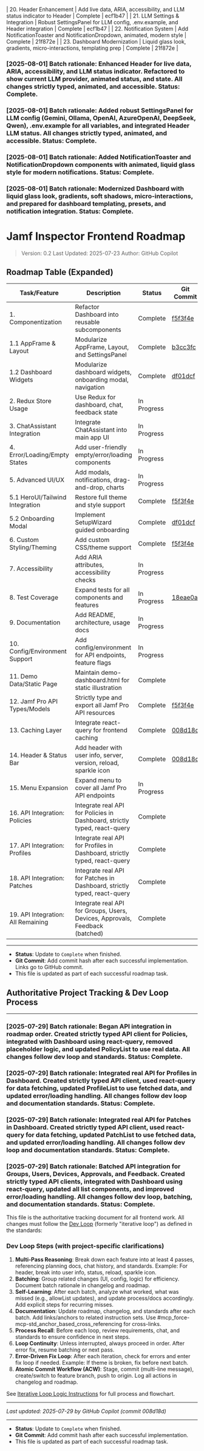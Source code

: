 | 20. Header Enhancement                | Add live data, ARIA, accessibility, and LLM status indicator to Header     | Complete | ecf1b47 |
| 21. LLM Settings & Integration        | Robust SettingsPanel for LLM config, .env.example, and Header integration  | Complete | ecf1b47 |
| 22. Notification System               | Add NotificationToaster and NotificationDropdown, animated, modern style   | Complete | 21f872e |
| 23. Dashboard Modernization           | Liquid glass look, gradients, micro-interactions, templating prep          | Complete | 21f872e |
### [2025-08-01] Batch rationale: Enhanced Header for live data, ARIA, accessibility, and LLM status indicator. Refactored to show current LLM provider, animated status, and state. All changes strictly typed, animated, and accessible. Status: Complete.

### [2025-08-01] Batch rationale: Added robust SettingsPanel for LLM config (Gemini, Ollama, OpenAI, AzureOpenAI, DeepSeek, Qwen), .env.example for all variables, and integrated Header LLM status. All changes strictly typed, animated, and accessible. Status: Complete.

### [2025-08-01] Batch rationale: Added NotificationToaster and NotificationDropdown components with animated, liquid glass style for modern notifications. Status: Complete.

### [2025-08-01] Batch rationale: Modernized Dashboard with liquid glass look, gradients, soft shadows, micro-interactions, and prepared for dashboard templating, presets, and notification integration. Status: Complete.
# Jamf Inspector Frontend Roadmap

> Version: 0.2
> Last Updated: 2025-07-23
> Author: GitHub Copilot


## Roadmap Table (Expanded)
| Task/Feature                          | Description                                                                 | Status   | Git Commit |
|---------------------------------------|-----------------------------------------------------------------------------|----------|------------|
| 1. Componentization                   | Refactor Dashboard into reusable subcomponents                              | Complete | [f5f3f4e](https://github.com/peguesj/jamf-inspector/commit/f5f3f4e) |
| 1.1 AppFrame & Layout                 | Modularize AppFrame, Layout, and SettingsPanel                              | Complete | [b3cc3fc](https://github.com/peguesj/jamf-inspector/commit/b3cc3fc) |
| 1.2 Dashboard Widgets                 | Modularize dashboard widgets, onboarding modal, navigation                  | Complete | [df01dcf](https://github.com/peguesj/jamf-inspector/commit/df01dcf) |
| 2. Redux Store Usage                  | Use Redux for dashboard, chat, feedback state                               | In Progress |            |
| 3. ChatAssistant Integration          | Integrate ChatAssistant into main app UI                                    | In Progress |            |
| 4. Error/Loading/Empty States         | Add user-friendly empty/error/loading components                            | In Progress |            |
| 5. Advanced UI/UX                     | Add modals, notifications, drag-and-drop, charts                            | In Progress |            |
| 5.1 HeroUI/Tailwind Integration       | Restore full theme and style support                                        | Complete | [f5f3f4e](https://github.com/peguesj/jamf-inspector/commit/f5f3f4e) |
| 5.2 Onboarding Modal                  | Implement SetupWizard guided onboarding                                     | Complete | [df01dcf](https://github.com/peguesj/jamf-inspector/commit/df01dcf) |
| 6. Custom Styling/Theming             | Add custom CSS/theme support                                                | Complete | [f5f3f4e](https://github.com/peguesj/jamf-inspector/commit/f5f3f4e) |
| 7. Accessibility                      | Add ARIA attributes, accessibility checks                                   | In Progress |            |
| 8. Test Coverage                      | Expand tests for all components and features                                | In Progress | [18eae0a](https://github.com/peguesj/jamf-inspector/commit/18eae0a) |
| 9. Documentation                      | Add README, architecture, usage docs                                        | In Progress |            |
| 10. Config/Environment Support        | Add config/environment for API endpoints, feature flags                     | In Progress |            |
| 11. Demo Data/Static Page             | Maintain demo-dashboard.html for static illustration                        | Complete |            |
| 12. Jamf Pro API Types/Models         | Strictly type and export all Jamf Pro API resources                         | Complete | [f5f3f4e](https://github.com/peguesj/jamf-inspector/commit/f5f3f4e) |
| 13. Caching Layer                     | Integrate react-query for frontend caching                                  | Complete | [008d18d](https://github.com/peguesj/jamf-inspector/commit/008d18d) |
| 14. Header & Status Bar               | Add header with user info, server, version, reload, sparkle icon            | Complete | [008d18d](https://github.com/peguesj/jamf-inspector/commit/008d18d) |
| 15. Menu Expansion                    | Expand menu to cover all Jamf Pro API endpoints                             | In Progress |            |
| 16. API Integration: Policies         | Integrate real API for Policies in Dashboard, strictly typed, react-query   | Complete |            |
| 17. API Integration: Profiles         | Integrate real API for Profiles in Dashboard, strictly typed, react-query   | Complete |            |
| 18. API Integration: Patches          | Integrate real API for Patches in Dashboard, strictly typed, react-query    | Complete |            |
| 19. API Integration: All Remaining    | Integrate real API for Groups, Users, Devices, Approvals, Feedback (batched) | Complete |            |

---
- **Status**: Update to `Complete` when finished.
- **Git Commit**: Add commit hash after each successful implementation. Links go to GitHub commit.
- This file is updated as part of each successful roadmap task.

## Authoritative Project Tracking & Dev Loop Process


---
### [2025-07-29] Batch rationale: Began API integration in roadmap order. Created strictly typed API client for Policies, integrated with Dashboard using react-query, removed placeholder logic, and updated PolicyList to use real data. All changes follow dev loop and standards. Status: Complete.

### [2025-07-29] Batch rationale: Integrated real API for Profiles in Dashboard. Created strictly typed API client, used react-query for data fetching, updated ProfileList to use fetched data, and updated error/loading handling. All changes follow dev loop and documentation standards. Status: Complete.

### [2025-07-29] Batch rationale: Integrated real API for Patches in Dashboard. Created strictly typed API client, used react-query for data fetching, updated PatchList to use fetched data, and updated error/loading handling. All changes follow dev loop and documentation standards. Status: Complete.

### [2025-07-29] Batch rationale: Batched API integration for Groups, Users, Devices, Approvals, and Feedback. Created strictly typed API clients, integrated with Dashboard using react-query, updated all list components, and improved error/loading handling. All changes follow dev loop, batching, and documentation standards. Status: Complete.

This file is the authoritative tracking document for all frontend work. All changes must follow the [Dev Loop](../.github/instructions/iterative-loop.logic.instructions.md) (formerly "iterative loop") as defined in the standards:

### Dev Loop Steps (with project-specific clarifications)
1. **Multi-Pass Reasoning**: Break down each feature into at least 4 passes, referencing planning docs, chat history, and standards. Example: For header, break into user info, status, reload, sparkle icon.
2. **Batching**: Group related changes (UI, config, logic) for efficiency. Document batch rationale in changelog and roadmap.
3. **Self-Learning**: After each batch, analyze what worked, what was missed (e.g., allowList updates), and update process/docs accordingly. Add explicit steps for recurring misses.
4. **Documentation**: Update roadmap, changelog, and standards after each batch. Add links/anchors to related instruction sets. Use #mcp_force-mcp-std_anchor_based_cross_referencing for cross-links.
5. **Process Recall**: Before each loop, review requirements, chat, and standards to ensure confidence in next steps.
6. **Loop Continuity**: Unless interrupted, always proceed in order. After error fix, resume batching or next pass.
7. **Error-Driven Fix Loop**: After each iteration, check for errors and enter fix loop if needed. Example: If theme is broken, fix before next batch.
8. **Atomic Commit Workflow (ACW)**: Stage, commit (multi-line message), create/switch to feature branch, push to origin. Log all actions in changelog and roadmap.

See [Iterative Loop Logic Instructions](../.github/instructions/iterative-loop.logic.instructions.md) for full process and flowchart.

---
_Last updated: 2025-07-29 by GitHub Copilot (commit 008d18d)_

---
- **Status**: Update to `Complete` when finished.
- **Git Commit**: Add commit hash after each successful implementation.
- This file is updated as part of each successful roadmap task.
